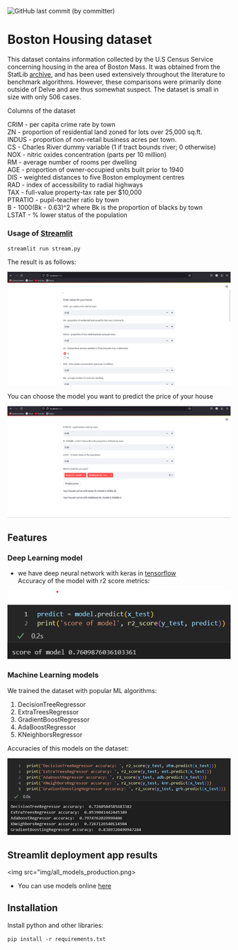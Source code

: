 ![GitHub last commit (by committer)](https://img.shields.io/github/last-commit/cengineer13/Boston-Houses-keras-and-streamlit)


# Boston Housing dataset

This dataset contains information collected by the U.S Census Service concerning housing in the area of Boston Mass. It was obtained from the StatLib [archive](http://lib.stat.cmu.edu/datasets/boston), and has been used extensively throughout the literature to benchmark algorithms. However, these comparisons were primarily done outside of Delve and are thus somewhat suspect. The dataset is small in size with only 506 cases.

Columns of the dataset

CRIM - per capita crime rate by town<br>
ZN - proportion of residential land zoned for lots over 25,000 sq.ft.<br>
INDUS - proportion of non-retail business acres per town.<br>
CS - Charles River dummy variable (1 if tract bounds river; 0 otherwise)<br>
NOX - nitric oxides concentration (parts per 10 million)<br>
RM - average number of rooms per dwelling<br>
AGE - proportion of owner-occupied units built prior to 1940<br>
DIS - weighted distances to five Boston employment centres<br>
RAD - index of accessibility to radial highways<br>
TAX - full-value property-tax rate per $10,000<br>
PTRATIO - pupil-teacher ratio by town<br>
B - 1000(Bk - 0.63)^2 where Bk is the proportion of blacks by town<br>
LSTAT - % lower status of the population<br>

### Usage of [Streamlit](https://github.com/streamlit/streamlit.git)

```
streamlit run stream.py
```

The result is as follows:

<a><img src="images/stream.png"/></a>

You can choose the model you want to predict the price of your house

<a><img src="images/resultstream.png"/></a>

## Features

### Deep Learning model

- we have deep neural network with keras in [tensorflow](https://github.com/tensorflow/tensorflow.git)<br>
  Accuracy of the model with r2 score metrics:

<a><img src="images/acckeras.png"/></a>

### Machine Learning models

We trained the dataset with popular ML algorithms:

1. DecisionTreeRegressor
2. ExtraTreesRegressor
3. GradientBoostRegressor
4. AdaBoostRegressor
5. KNeighborsRegressor

Accuracies of this models on the dataset:

<a><img src="images/accml.png"/></a>

## Streamlit deployment app results 
<a><img src="img/all_models_production.png></a>	

- You can use models online [here](https://boston-houses-keras-and-app-erxsmwyzzg5n8yfzlsusxt.streamlit.app/)<br>

## Installation

Install python and other libraries:

```
pip install -r requirements.txt
```

